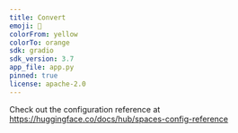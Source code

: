 ```yaml
---
title: Convert
emoji: 🐶
colorFrom: yellow
colorTo: orange
sdk: gradio
sdk_version: 3.7
app_file: app.py
pinned: true
license: apache-2.0
---
```


Check out the configuration reference at https://huggingface.co/docs/hub/spaces-config-reference
